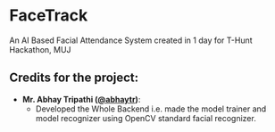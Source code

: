# FaceTrack
An AI Based Facial Attendance System created in 1 day for T-Hunt Hackathon, MUJ

## Credits for the project:

- **Mr. Abhay Tripathi ([@abhaytr](https://github.com/abhaytr))**:
  - Developed the Whole Backend i.e. made the model trainer and model recognizer using OpenCV standard facial recognizer.
